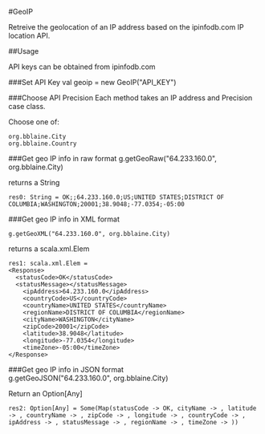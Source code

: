 #GeoIP

Retreive the geolocation of an IP address based on the ipinfodb.com IP location API. 

##Usage

API keys can be obtained from ipinfodb.com

###Set API Key
    val geoip = new GeoIP("API_KEY")
    
###Choose API Precision
Each method takes an IP address and Precision case class.

Choose one of:

    org.bblaine.City
    org.bblaine.Country

    
###Get geo IP info in raw format
    g.getGeoRaw("64.233.160.0", org.bblaine.City)
    
returns a String
    
    res0: String = OK;;64.233.160.0;US;UNITED STATES;DISTRICT OF COLUMBIA;WASHINGTON;20001;38.9048;-77.0354;-05:00

###Get geo IP info in XML format
        
    g.getGeoXML("64.233.160.0", org.bblaine.City)

returns a scala.xml.Elem

    res1: scala.xml.Elem = 
    <Response>
      <statusCode>OK</statusCode>
      <statusMessage></statusMessage>
	    <ipAddress>64.233.160.0</ipAddress>
	    <countryCode>US</countryCode>
	    <countryName>UNITED STATES</countryName>
	    <regionName>DISTRICT OF COLUMBIA</regionName>
	    <cityName>WASHINGTON</cityName>
	    <zipCode>20001</zipCode>
	    <latitude>38.9048</latitude>
	    <longitude>-77.0354</longitude>
	    <timeZone>-05:00</timeZone>
    </Response>

###Get geo IP info in JSON format    
    g.getGeoJSON("64.233.160.0", org.bblaine.City)
    
Return an Option[Any]
    
    res2: Option[Any] = Some(Map(statusCode -> OK, cityName -> , latitude -> , countryName -> , zipCode -> , longitude -> , countryCode -> , ipAddress -> , statusMessage -> , regionName -> , timeZone -> ))
